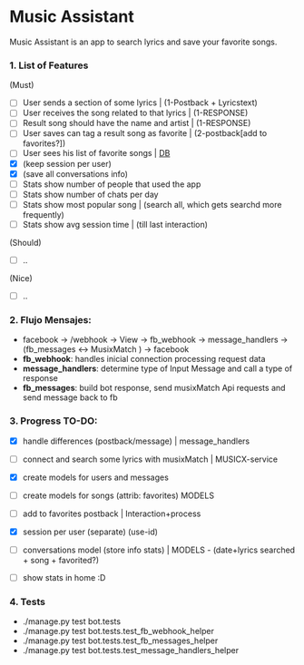 
# Music Assistant

Music Assistant is an app to search lyrics and save your favorite songs.

### 1. List of Features 
  (Must)
  - [ ] User sends a section of some lyrics             | (1-Postback + Lyricstext)
  - [ ] User receives the song related to that lyrics   | (1-RESPONSE)
  - [ ] Result song should have the name and artist     | (1-RESPONSE)
  - [ ] User saves can tag a result song as favorite    | (2-postback[add to favorites?])
  - [ ] User sees his list of favorite songs            | [DB](3-postback:seeMyListOfFavorites)
  - [X] (keep session per user)
  - [X] (save all conversations info)
  - [ ] Stats show number of people that used the app
  - [ ] Stats show number of chats per day
  - [ ] Stats show most popular song      | (search all, which gets searchd more frequently)
  - [ ] Stats show avg session time       | (till last interaction)
  
  (Should) 
  - [ ] ..

  (Nice)
  - [ ] ..

### 2. Flujo Mensajes:
  - facebook -> /webhook -> View -> fb_webhook -> message_handlers -> (fb_messages <-> MusixMatch ) -> facebook
  - **fb_webhook**: handles inicial connection processing request data
  - **message_handlers**: determine type of Input Message and call a type of response
  - **fb_messages**: build bot response, send musixMatch Api requests and send message back to fb

### 3. Progress TO-DO:
  - [X] handle differences (postback/message)              | message_handlers
  - [ ] connect and search some lyrics with musixMatch     | MUSICX-service
  - [X] create models for users and messages
  - [ ] create models for songs (attrib: favorites) MODELS
  - [ ] add to favorites postback                          | Interaction+process
  - [X] session per user (separate) (use-id)
  - [ ] conversations model (store info stats)             | MODELS
        -  (date+lyrics searched + song + favorited?)
  - [ ] show stats in home :D


### 4. Tests
  - ./manage.py test bot.tests
  - ./manage.py test bot.tests.test_fb_webhook_helper
  - ./manage.py test bot.tests.test_fb_messages_helper
  - ./manage.py test bot.tests.test_message_handlers_helper